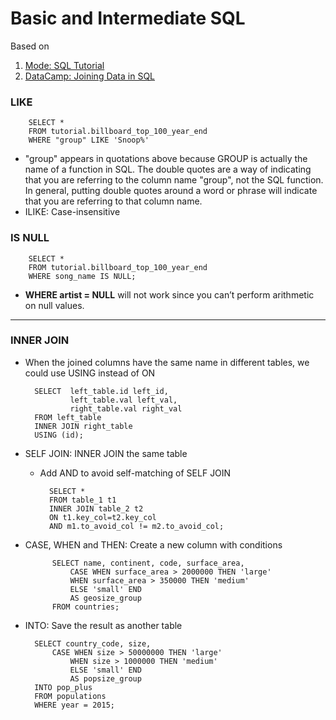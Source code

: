 # Basic and Intermediate SQL

Based on 
1. [Mode: SQL Tutorial](https://mode.com/sql-tutorial/)
2. [DataCamp: Joining Data in SQL](https://www.datacamp.com/courses/joining-data-in-postgresql)

### LIKE

        SELECT *
        FROM tutorial.billboard_top_100_year_end
        WHERE "group" LIKE 'Snoop%'

* "group" appears in quotations above because GROUP is actually the name of a function in SQL. The double quotes are a way of indicating that you are referring to the column name "group", not the SQL function. In general, putting double quotes around a word or phrase will indicate that you are referring to that column name.
* ILIKE: Case-insensitive
        
### IS NULL

        SELECT * 
        FROM tutorial.billboard_top_100_year_end
        WHERE song_name IS NULL;

* **WHERE artist = NULL** will not work since you can’t perform arithmetic on null values.

-----


### INNER JOIN
* When the joined columns have the same name in different tables, we could use USING instead of ON

        SELECT  left_table.id left_id,
                left_table.val left_val,
                right_table.val right_val
        FROM left_table
        INNER JOIN right_table
        USING (id);

* SELF JOIN: INNER JOIN the same table
    * Add AND to avoid self-matching of SELF JOIN

            SELECT * 
            FROM table_1 t1
            INNER JOIN table_2 t2
            ON t1.key_col=t2.key_col
            AND m1.to_avoid_col != m2.to_avoid_col;

* CASE, WHEN and THEN: Create a new column with conditions

            SELECT name, continent, code, surface_area,
                CASE WHEN surface_area > 2000000 THEN 'large'
                WHEN surface_area > 350000 THEN 'medium'
                ELSE 'small' END
                AS geosize_group
            FROM countries;

* INTO: Save the result as another table

        SELECT country_code, size,
            CASE WHEN size > 50000000 THEN 'large'
                WHEN size > 1000000 THEN 'medium'
                ELSE 'small' END
                AS popsize_group
        INTO pop_plus       
        FROM populations
        WHERE year = 2015;

